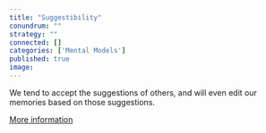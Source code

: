 ```yaml
---
title: "Suggestibility"
conundrum: ""
strategy: ""
connected: []
categories: ['Mental Models']
published: true
image: 
---
```


We tend to accept the suggestions of others, and will even edit our memories based on those suggestions.

[More information](https://en.wikipedia.org/wiki/Suggestibility)


